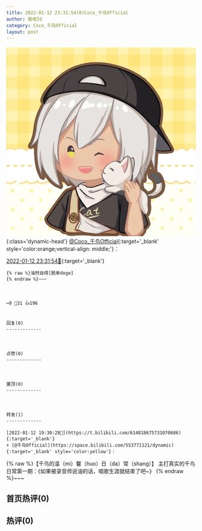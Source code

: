 ```yaml
---
title: 2022-01-12 23:31:54(0)Coco_千鸟Official
author: 御坂IO
category: Coco_千鸟Official
layout: post
---
```


![img](/images/85e485bc0dbd0cde4d15f24d7cffe9704618ad10.jpg){:class='dynamic-head'}
[@Coco_千鸟Official](https://space.bilibili.com/1891728206/dynamic){:target='_blank' style='color:orange;vertical-align: middle;'}：

[2022-01-12 23:31:54🔗](https://t.bilibili.com/614880892631036325){:target='_blank'}

~~~
{% raw %}油然自得[脱单doge]
{% endraw %}~~~



↪️0 💬31 👍196


回复(0)
-------------



点赞(0)
-------------



置顶(0)
-------------



转发(1)
-------------

[2022-01-12 19:30:28🔗](https://t.bilibili.com/614818675731070686){:target='_blank'}
+ [@千鸟Official](https://space.bilibili.com/553771121/dynamic){:target='_blank' style='color:yellow'}：
~~~
{% raw %}【千鸟的温（mi）馨（huo）日（da）常（shang）】
主打真实的千鸟日常第一期：《如果被录音师说油的话，唱歌生涯就结束了吧~》
{% endraw %}~~~






首页热评(0)
-------------



热评(0)
-------------



